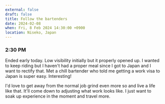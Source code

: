 ```yaml
---
external: false
draft: false
title: Follow the bartenders
date: 2024-02-08
when: Fri, 8 Feb 2024 14:30:00 +0900
location: Niseko, Japan
---
```

### 2:30 PM
Ended early today. Low visibility initially but it properly opened up. I wanted to keep riding but I haven't had a proper meal since I got to Japan and I want to rectify that. Met a chill bartender who told me getting a work visa to Japan is super easy. Interesting! 

I'd love to get away from the normal job grind even more so and live a life like that. It'll come down to adjusting what work looks like. I just want to soak up experience in the moment and travel more.

